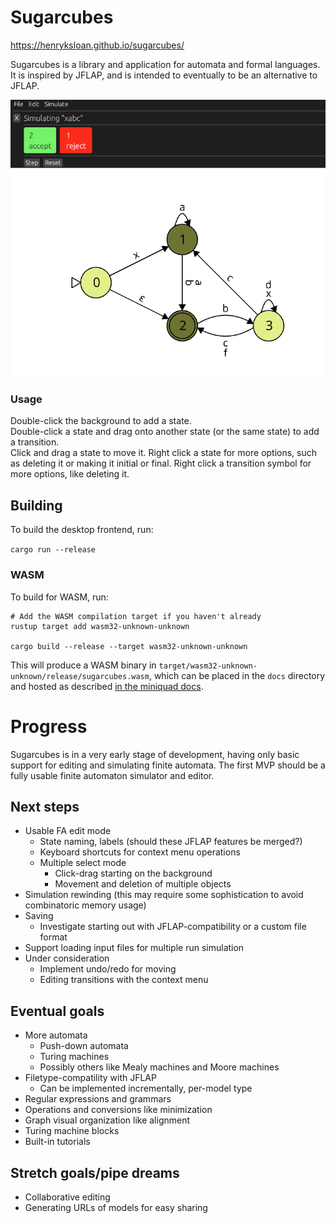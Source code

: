 # Sugarcubes
https://henryksloan.github.io/sugarcubes/

Sugarcubes is a library and application for automata and formal languages. It is inspired by JFLAP, and is intended to eventually to be an alternative to JFLAP.

![Screenshot of a finite automaton in Sugarcubes](screenshots/Sugarcubes.png)

### Usage
Double-click the background to add a state.  
Double-click a state and drag onto another state (or the same state) to add a transition.   
Click and drag a state to move it.
Right click a state for more options, such as deleting it or making it initial or final.
Right click a transition symbol for more options, like deleting it.

## Building
To build the desktop frontend, run:

`cargo run --release`

### WASM
To build for WASM, run:

```
# Add the WASM compilation target if you haven't already
rustup target add wasm32-unknown-unknown

cargo build --release --target wasm32-unknown-unknown
```

This will produce a WASM binary in `target/wasm32-unknown-unknown/release/sugarcubes.wasm`, which can be placed in the `docs` directory and hosted as described [in the miniquad docs](https://github.com/not-fl3/miniquad/#wasm).

# Progress
Sugarcubes is in a very early stage of development, having only basic support for editing and simulating finite automata. The first MVP should be a fully usable finite automaton simulator and editor.

## Next steps
* Usable FA edit mode
    * State naming, labels (should these JFLAP features be merged?)
    * Keyboard shortcuts for context menu operations
    * Multiple select mode
        * Click-drag starting on the background
        * Movement and deletion of multiple objects
* Simulation rewinding (this may require some sophistication to avoid combinatoric memory usage)
* Saving
    * Investigate starting out with JFLAP-compatibility or a custom file format
* Support loading input files for multiple run simulation
* Under consideration
    * Implement undo/redo for moving
    * Editing transitions with the context menu

## Eventual goals
* More automata
    * Push-down automata
    * Turing machines
    * Possibly others like Mealy machines and Moore machines
* Filetype-compatility with JFLAP
    * Can be implemented incrementally, per-model type
* Regular expressions and grammars
* Operations and conversions like minimization
* Graph visual organization like alignment
* Turing machine blocks
* Built-in tutorials

## Stretch goals/pipe dreams
* Collaborative editing
* Generating URLs of models for easy sharing

